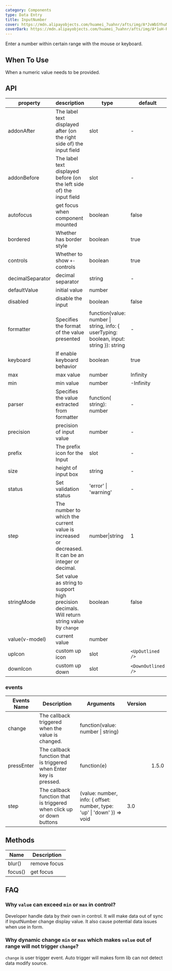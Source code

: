 ```yaml
---
category: Components
type: Data Entry
title: InputNumber
cover: https://mdn.alipayobjects.com/huamei_7uahnr/afts/img/A*JvWbSYhuNlIAAAAAAAAAAAAADrJ8AQ/original
coverDark: https://mdn.alipayobjects.com/huamei_7uahnr/afts/img/A*1uH-R5kLAMIAAAAAAAAAAAAADrJ8AQ/original
---
```


Enter a number within certain range with the mouse or keyboard.

## When To Use

When a numeric value needs to be provided.

## API

| property | description | type | default |  |
| --- | --- | --- | --- | --- |
| addonAfter | The label text displayed after (on the right side of) the input field | slot | - | 3.0 |
| addonBefore | The label text displayed before (on the left side of) the input field | slot | - | 3.0 |
| autofocus | get focus when component mounted | boolean | false |  |
| bordered | Whether has border style | boolean | true | 3.0 |
| controls | Whether to show `+-` controls | boolean | true | 3.0 |
| decimalSeparator | decimal separator | string | - |  |
| defaultValue | initial value | number |  |  |
| disabled | disable the input | boolean | false |  |
| formatter | Specifies the format of the value presented | function(value: number \| string, info: { userTyping: boolean, input: string }): string | - | info: 3.0 |
| keyboard | If enable keyboard behavior | boolean | true | 3.0 |
| max | max value | number | Infinity |  |
| min | min value | number | -Infinity |  |
| parser | Specifies the value extracted from formatter | function( string): number | - |  |
| precision | precision of input value | number | - |  |
| prefix | The prefix icon for the Input | slot | - | 3.0 |
| size | height of input box | string | - |  |
| status | Set validation status | 'error' \| 'warning' | - | 3.3.0 |
| step | The number to which the current value is increased or decreased. It can be an integer or decimal. | number\|string | 1 |  |
| stringMode | Set value as string to support high precision decimals. Will return string value by `change` | boolean | false | 3.0 |
| value(v-model) | current value | number |  |  |
| upIcon | custom up icon | slot | `<UpOutlined />` | 3.3.0 |
| downIcon | custom up down | slot | `<DownOutlined />` | 3.3.0 |

### events

| Events Name | Description | Arguments | Version |  |
| --- | --- | --- | --- | --- |
| change | The callback triggered when the value is changed. | function(value: number \| string) |  |  |
| pressEnter | The callback function that is triggered when Enter key is pressed. | function(e) |  | 1.5.0 |
| step | The callback function that is triggered when click up or down buttons | (value: number, info: { offset: number, type: 'up' \| 'down' }) => void | 3.0 |  |

## Methods

| Name    | Description  |
| ------- | ------------ |
| blur()  | remove focus |
| focus() | get focus    |

## FAQ

### Why `value` can exceed `min` or `max` in control?

Developer handle data by their own in control. It will make data out of sync if InputNumber change display value. It also cause potential data issues when use in form.

### Why dynamic change `min` or `max` which makes `value` out of range will not trigger `change`?

`change` is user trigger event. Auto trigger will makes form lib can not detect data modify source.
